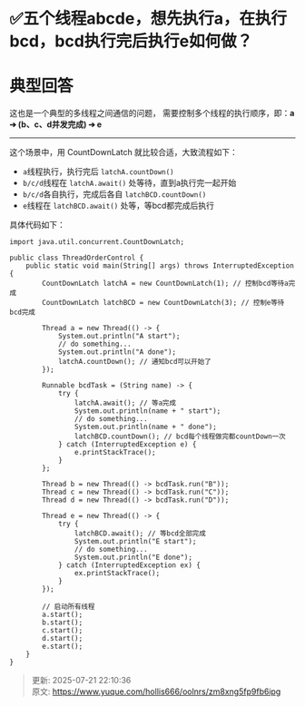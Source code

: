 # ✅五个线程abcde，想先执行a，在执行bcd，bcd执行完后执行e如何做？

# 典型回答


这也是一个典型的多线程之间通信的问题， 需要控制多个线程的执行顺序，即：**a ➔ (b、c、d并发完成) ➔ e**

****

这个场景中，用 CountDownLatch  就比较合适，大致流程如下：

+ `a`线程执行，执行完后 `latchA.countDown()`
+ `b/c/d`线程在 `latchA.await()` 处等待，直到a执行完一起开始
+ `b/c/d`各自执行，完成后各自 `latchBCD.countDown()`
+ `e`线程在 `latchBCD.await()` 处等，等bcd都完成后执行



具体代码如下：



```plain
import java.util.concurrent.CountDownLatch;

public class ThreadOrderControl {
    public static void main(String[] args) throws InterruptedException {
        CountDownLatch latchA = new CountDownLatch(1); // 控制bcd等待a完成
        CountDownLatch latchBCD = new CountDownLatch(3); // 控制e等待bcd完成

        Thread a = new Thread(() -> {
            System.out.println("A start");
            // do something...
            System.out.println("A done");
            latchA.countDown(); // 通知bcd可以开始了
        });

        Runnable bcdTask = (String name) -> {
            try {
                latchA.await(); // 等a完成
                System.out.println(name + " start");
                // do something...
                System.out.println(name + " done");
                latchBCD.countDown(); // bcd每个线程做完都countDown一次
            } catch (InterruptedException e) {
                e.printStackTrace();
            }
        };

        Thread b = new Thread(() -> bcdTask.run("B"));
        Thread c = new Thread(() -> bcdTask.run("C"));
        Thread d = new Thread(() -> bcdTask.run("D"));

        Thread e = new Thread(() -> {
            try {
                latchBCD.await(); // 等bcd全部完成
                System.out.println("E start");
                // do something...
                System.out.println("E done");
            } catch (InterruptedException ex) {
                ex.printStackTrace();
            }
        });

        // 启动所有线程
        a.start();
        b.start();
        c.start();
        d.start();
        e.start();
    }
}
```



> 更新: 2025-07-21 22:10:36  
> 原文: <https://www.yuque.com/hollis666/oolnrs/zm8xng5fp9fb6ipg>